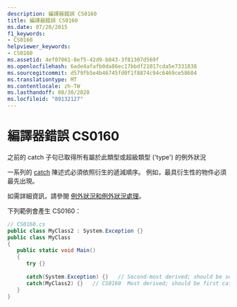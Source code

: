 ```yaml
---
description: 編譯器錯誤 CS0160
title: 編譯器錯誤 CS0160
ms.date: 07/20/2015
f1_keywords:
- CS0160
helpviewer_keywords:
- CS0160
ms.assetid: 4ef07061-8ef5-42d9-b043-3f81307d569f
ms.openlocfilehash: 6ade4afafb0da86ec17bbdf21017cda5e7331838
ms.sourcegitcommit: d579fb5e4b46745fd0f1f8874c94c6469ce58604
ms.translationtype: MT
ms.contentlocale: zh-TW
ms.lasthandoff: 08/30/2020
ms.locfileid: "89132127"
---
```

# <a name="compiler-error-cs0160"></a>編譯器錯誤 CS0160
之前的 catch 子句已取得所有屬於此類型或超級類型 ('type') 的例外狀況  
  
一系列的 [catch](../language-reference/keywords/try-catch.md) 陳述式必須依照衍生的遞減順序。 例如，最具衍生性的物件必須最先出現。
  
 如需詳細資訊，請參閱 [例外狀況和例外狀況處理](../programming-guide/exceptions/index.md)。  
  
 下列範例會產生 CS0160：  
  
```csharp  
// CS0160.cs  
public class MyClass2 : System.Exception {}  
public class MyClass  
{  
   public static void Main()  
   {  
      try {}  
  
      catch(System.Exception) {}   // Second-most derived; should be second catch  
      catch(MyClass2) {}   // CS0160  Most derived; should be first catch  
   }  
}  
```
